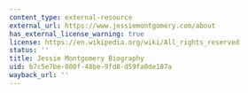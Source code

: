 ```yaml
---
content_type: external-resource
external_url: https://www.jessiemontgomery.com/about
has_external_license_warning: true
license: https://en.wikipedia.org/wiki/All_rights_reserved
status: ''
title: Jessie Montgomery Biography
uid: b7c5e7be-080f-48be-9fd8-d59fa0de187a
wayback_url: ''
---
```


